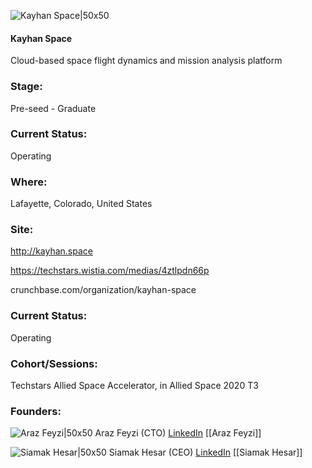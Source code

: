 

![Kayhan Space|50x50](https://apimg.techstars.com/connect/images/image_files/5eab3060a36c1125a6000057/original/0.png)

#### Kayhan Space
Cloud-based space flight dynamics and mission analysis platform

### Stage: 
Pre-seed - Graduate 

### Current Status: 
Operating

### Where:
Lafayette, Colorado, United States

### Site:
http://kayhan.space

https://techstars.wistia.com/medias/4ztlpdn66p

crunchbase.com/organization/kayhan-space

### Current Status: 
Operating

### Cohort/Sessions: 
Techstars Allied Space Accelerator, in Allied Space 2020 T3

### Founders: 

![Araz Feyzi|50x50](https://apimg.techstars.com/connect/images/image_files/5ebae086a36c116eba000089/original/Araz_HeadShot_copy.jpg) Araz Feyzi (CTO) [LinkedIn](https://linkedin.com/in/arazf) [[Araz Feyzi]]

![Siamak Hesar|50x50](https://apimg.techstars.com/connect/images/image_files/5ed7dfcda36c11030c000012/original/HeadShot.png) Siamak Hesar (CEO) [LinkedIn](https://linkedin.com/in/siamakhesar) [[Siamak Hesar]]


